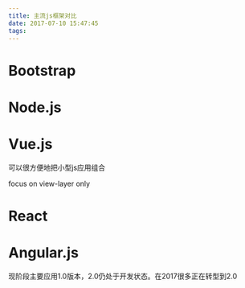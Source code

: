 ```yaml
---
title: 主流js框架对比
date: 2017-07-10 15:47:45
tags:
---
```


# Bootstrap








# Node.js





# Vue.js

可以很方便地把小型js应用组合

focus on view-layer only

# React



# Angular.js

现阶段主要应用1.0版本，2.0仍处于开发状态。在2017很多正在转型到2.0

